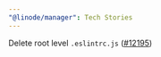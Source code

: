 ```yaml
---
"@linode/manager": Tech Stories
---
```


Delete root level `.eslintrc.js` ([#12195](https://github.com/linode/manager/pull/12195))
